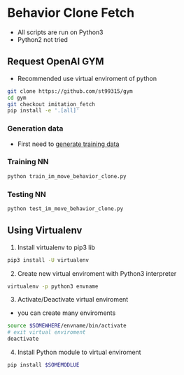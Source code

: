 # Behavior Clone Fetch

* All scripts are run on Python3
* Python2 not tried

## Request OpenAI GYM

* Recommended use virtual enviroment of python
```bash
git clone https://github.com/st99315/gym
cd gym
git checkout imitation_fetch
pip install -e '.[all]'
```

### Generation data
* First need to [generate training data](./generation_data/README.md)

### Training NN
```bash
python train_im_move_behavior_clone.py
```

### Testing NN
```bash
python test_im_move_behavior_clone.py
```

## Using Virtualenv
1. Install virtualenv to pip3 lib
```bash
pip3 install -U virtualenv
```

2. Create new virtual enviroment with Python3 interpreter
```bash
virtualenv -p python3 envname
```

3. Activate/Deactivate virtual enviroment
* you can create many enviroments
```bash
source $SOMEWHERE/envname/bin/activate
# exit virtual enviroment
deactivate
```

4. Install Python module to virtual enviroment
```bash
pip install $SOMEMODLUE
```
